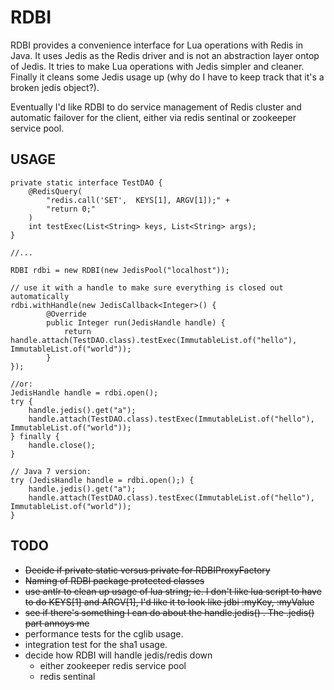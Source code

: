 RDBI
====

RDBI provides a convenience interface for Lua operations with Redis in Java. It uses Jedis as the Redis driver and is not
an abstraction layer ontop of Jedis. It tries to make Lua operations with Jedis simpler and cleaner. Finally it cleans some Jedis usage up (why do I have to keep track that it's a broken jedis object?).

Eventually I'd like RDBI to do service management of Redis cluster and automatic failover for the client, either via redis sentinal or zookeeper service pool.

USAGE
-----

	private static interface TestDAO {
		@RedisQuery(
	    	"redis.call('SET',  KEYS[1], ARGV[1]);" +
	        "return 0;"
	    )
	    int testExec(List<String> keys, List<String> args);
	}
	
	//...
	
	RDBI rdbi = new RDBI(new JedisPool("localhost"));

	// use it with a handle to make sure everything is closed out automatically
	rdbi.withHandle(new JedisCallback<Integer>() {
			@Override
	        public Integer run(JedisHandle handle) {
	        	return handle.attach(TestDAO.class).testExec(ImmutableList.of("hello"), ImmutableList.of("world"));
	        }
	});
	
	//or:
	JedisHandle handle = rdbi.open();
	try {
		handle.jedis().get("a");
		handle.attach(TestDAO.class).testExec(ImmutableList.of("hello"), ImmutableList.of("world"));
	} finally {
		handle.close();
	}
	
	// Java 7 version:
	try (JedisHandle handle = rdbi.open();) {
		handle.jedis().get("a");
		handle.attach(TestDAO.class).testExec(ImmutableList.of("hello"), ImmutableList.of("world"));
	}

TODO
----

- ~~Decide if private static versus private for RDBIProxyFactory~~
- ~~Naming of RDBI package protected classes~~
- ~~use antlr to clean up usage of lua string; ie. I don't like lua script to have to do KEYS[1] and ARGV[1], I'd like it to look like jdbi :myKey, :myValue~~
- ~~see if there's something I can do about the handle.jedis() . The .jedis() part annoys me~~
- performance tests for the cglib usage.
- integration test for the sha1 usage.
- decide how RDBI will handle jedis/redis down
	- either zookeeper redis service pool
	- redis sentinal

